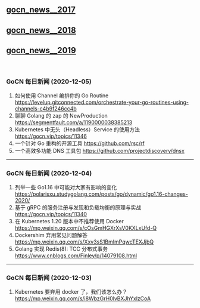 ## [gocn_news__2017](https://github.com/lubanproj/go_read/blob/master/GoCN_news_2017.md)

## [gocn_news__2018](https://github.com/lubanproj/go_read/blob/master/GoCN_news_2018.md)

## [gocn_news__2019](https://github.com/lubanproj/go_read/blob/master/GoCN_news_2019.md)

<br><h3><p>GoCN 每日新闻 (2020-12-05)</p></h3><ol>
<li>如何使用 Channel 编排你的 Go Routine <a href="https://levelup.gitconnected.com/orchestrate-your-go-routines-using-channels-c4b9f246cc4b" rel="nofollow" target="_blank">https://levelup.gitconnected.com/orchestrate-your-go-routines-using-channels-c4b9f246cc4b</a>
</li>
<li>聊聊 Golang 的 zap 的 NewProduction <a href="https://segmentfault.com/a/1190000038385213" rel="nofollow" target="_blank">https://segmentfault.com/a/1190000038385213</a>
</li>
<li>Kubernetes 中无头（Headless）Service 的使用方法 <a href="https://gocn.vip/topics/11346" rel="nofollow" target="_blank">https://gocn.vip/topics/11346</a>
</li>
<li>一个针对 Go 重构的开源工具 <a href="https://github.com/rsc/rf" rel="nofollow" target="_blank">https://github.com/rsc/rf</a>
</li>
<li>一个高效多功能 DNS 工具包 <a href="https://github.com/projectdiscovery/dnsx" rel="nofollow" target="_blank">https://github.com/projectdiscovery/dnsx</a>
</li>
</ol><hr><h3><p>GoCN 每日新闻 (2020-12-04)</p></h3><ol>
<li>列举一些 Go1.16 中可能对大家有影响的变化 <a href="https://polarisxu.studygolang.com/posts/go/dynamic/go1.16-changes-2020/" rel="nofollow" target="_blank">https://polarisxu.studygolang.com/posts/go/dynamic/go1.16-changes-2020/</a>
</li>
<li>基于 gRPC 的服务注册与发现和负载均衡的原理与实战 <a href="https://gocn.vip/topics/11340" rel="nofollow" target="_blank">https://gocn.vip/topics/11340</a>
</li>
<li>在 Kubernetes 1.20 版本中不推荐使用 Docker <a href="https://mp.weixin.qq.com/s/cOsGmHGXrXsV0KXLxUfd-Q" rel="nofollow" target="_blank">https://mp.weixin.qq.com/s/cOsGmHGXrXsV0KXLxUfd-Q</a>
</li>
<li>Dockershim 弃用常见问题解答 <a href="https://mp.weixin.qq.com/s/Xxv3sS1BmImPqwcTEXJjbQ" rel="nofollow" target="_blank">https://mp.weixin.qq.com/s/Xxv3sS1BmImPqwcTEXJjbQ</a>
</li>
<li>Golang 实现 Redis(8): TCC 分布式事务 <a href="https://www.cnblogs.com/Finley/p/14079108.html" rel="nofollow" target="_blank">https://www.cnblogs.com/Finley/p/14079108.html</a>
</li>
</ol><hr><h3><p>GoCN 每日新闻 (2020-12-03)</p></h3><ol>
<li>Kubernetes 要弃用 docker 了，我们该怎么办？ <a href="https://mp.weixin.qq.com/s/i8WbzGrH0lvBXJhYxlzCoA" rel="nofollow" target="_blank">https://mp.weixin.qq.com/s/i8WbzGrH0lvBXJhYxlzCoA</a>
